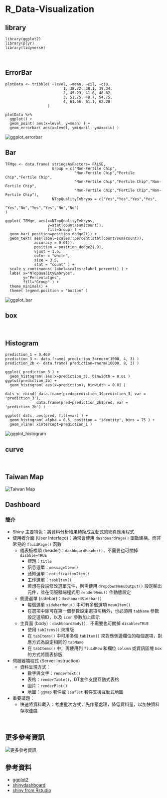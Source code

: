 # R_Data-Visualization

## library
```
library(ggplot2)
library(plyr)
library(tidyverse)
```
<br>

## ErrorBar
```
plotData <- tribble( ~level, ~mean, ~cil, ~ciu,
                          1, 38.72, 38.1, 39.34,
                          2, 45.23, 41.6, 48.82,
                          3, 51.75, 48.7, 54.75,
                          4, 61.66, 61.1, 62.20
                   )

plotData %>% 
  ggplot() + 
  geom_point( aes(x=level, y=mean) ) +
  geom_errorbar( aes(x=level, ymin=cil, ymax=ciu) )
```
![ggplot_errorbar](https://github.com/sueshow/R_Data-Visualization/blob/main/picture/ggplot_errorbar.jpeg)
<br>

## Bar
```
TFMqe <- data.frame( stringsAsFactors= FALSE,
                     Group = c("Non-Fertile Chip",
                               "Non-Fertile Chip","Fertile Chip","Fertile Chip",
                               "Non-Fertile Chip","Fertile Chip","Non-Fertile Chip",
                               "Non-Fertile Chip","Fertile Chip","Non-Fertile Chip"),
                     NTopQualityEmbryos = c("Yes","Yes","Yes","Yes",
                                            "Yes","No","Yes","Yes","No","No")
)

ggplot( TFMqe, aes(x=NTopQualityEmbryos,
                   y=stat(count/sum(count)),
                   fill=Group) ) +
  geom_bar( position=position_dodge2()) +
  geom_text( aes(label=scales::percent(stat(count/sum(count)), 
             accuracy = 0.01)),
             position = position_dodge2(.9),
             vjust = 1.6,
             color = "white",
             size = 3.5,
             stat = "count" ) +
  scale_y_continuous( label=scales::label_percent() ) +
  labs( x="NTopQualityEmbryos",
        y="Percentatges",
        fill="Group" ) +
  theme_minimal() +
  theme( legend.position = "bottom" )
```
![ggplot_bar](https://github.com/sueshow/R_Data-Visualization/blob/main/picture/ggplot_bar.jpeg)
<br>

## box
<br>

## Histogram
```
prediction_1 = 0.469
prediction_3 <- data.frame( prediction_3=rnorm(1000, 4, 3) )  
prediction_2b <- data.frame( prediction=rnorm(10000, 8, 3) )

ggplot( prediction_3 ) +
  geom_histogram( aes(x=prediction_3), binwidth = 0.01 )
ggplot(prediction_2b) +
  geom_histogram( aes(x=prediction), binwidth = 0.01 )

dats <- rbind( data.frame(pred=prediction_3$prediction_3, var = 'prediction_3'),
              data.frame(pred=prediction_2b$pred, var = 'prediction_2b') )

ggplot( dats, aes(pred, fill=var) ) + 
  geom_histogram( alpha = 0.5, position = "identity", bins = 75 ) +
  geom_vline( xintercept=prediction_1 )
```
![ggplot_histogram](https://github.com/sueshow/R_Data-Visualization/blob/main/picture/ggplot_histogram.jpeg)
<br>

## curve
<br>

## Taiwan Map
![Taiwan Map](https://github.com/sueshow/R_Data-Visualization/blob/main/output/injury%20map_A.jpeg)
<br>

## Dashboard
### 簡介
* Shiny 主要特色：將資料分析結果轉換成互動式的網頁應用程式
* 使用者介面 (User Interface)：通常會使用 `dashboardPage()` 函數建構，而非常見的 `fluidPage()` 函數
  * 儀表板標頭 (header)：`dashboardHeader()`，不需要也可關掉 `disable=TRUE`
    * 標題：`title`
    * 訊息選單：`messageItem()`
    * 通知選單：`notificationItem()`
    * 工作選單：`taskItem()`
    * 若想在後端修改選單元件，則需使用 `dropdownMenuOutput()` 設定輸出元件，並在伺服器端程式用 `renderMenu()` 作動態設定
  * 側邊選單 (sidebar)：`dashboardSidebar()`
    * 每個選單 `sidebarMenu()` 中可有多個選項 `meunItem()`
    * 在選項中除可在第一個參數設定選項名稱外，也必須用 `tabName` 參數設定選項ID，以及 `icon` 參數加上圖示
  * 主頁面 (body)：`dashboardBody()`，不需要也可關掉 `disable=TRUE`
    * 使用 `tabItems()` 來排版
    * 在 `tabItems()` 中可用多個 `tabItem()` 來對應側邊欄位的每個選項，對應方式為設定相同的 `tabName`
    * 在 `tabItems()` 中，再使用列 `fluidRow` 和欄位 `column` 或資訊區塊 `box` 的方式將圖表排版
* 伺服器端程式 (Server Instruction)
  * 資料呈現方式：
    * 數字與文字：`renderText()`
    * 表格：`renderTable()`，DT套件支援互動式表格
    * 圖片：`renderPlot()`
    * 地圖：`ggmap` 套件或 `leaflet` 套件支援互動式地圖
* 重要議題：
  * 快速將資料載入：考慮批次方式，先作預處理，降低資料量，以加快資料存取速度

<br>

## 更多參考資訊
![更多參考資訊](https://github.com/sueshow/R_Data-Visualization/blob/main/picture/ggplot.png)
<br>

## 參考資料
* [ggplot2](https://beta.rstudioconnect.com/content/3279/ggplot_tutorial.html)
* [shinydashboard](https://rstudio.github.io/shinydashboard/)
* [shiny from Rstudio](https://shiny.rstudio.com/gallery/)
